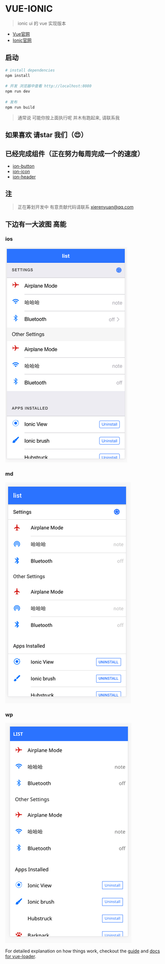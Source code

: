# VUE-IONIC

> ionic ui 的 vue 实现版本
- [Vue官网](http://vuejs.org/)  
- [Ionic官网](http://ionicframework.com/)    

## 启动     

``` bash
# install dependencies
npm install

# 开发 浏览器中查看 http://localhost:8080
npm run dev

# 发布
npm run build

```
> 通常说 可能你按上面执行呢 并木有跑起来, 请联系我 

## 如果喜欢 请star 我们（😍） 

## 已经完成组件（正在努力每周完成一个的速度）
* [ion-button](https://github.com/feedCheicken/vue-ionic/tree/master/src/components/button)
* [ion-icon](https://github.com/feedCheicken/vue-ionic/tree/master/src/components/icon)
* [ion-header](https://github.com/feedCheicken/vue-ionic/tree/master/src/components/header)

## 注 
> 正在筹划开发中 有意贡献代码请联系 xierenyuan@qq.com


## 下边有一大波图 高能  
### ios
![ios-list](./src/components/item/static/ion-list-ios.png)

### md
![md](./src/components/item/static/ios-list-md.png)

### wp
![wp](./src/components/item/static/ion-list-wp.png)

For detailed explanation on how things work, checkout the [guide](http://vuejs-templates.github.io/webpack/) and [docs for vue-loader](http://vuejs.github.io/vue-loader).
